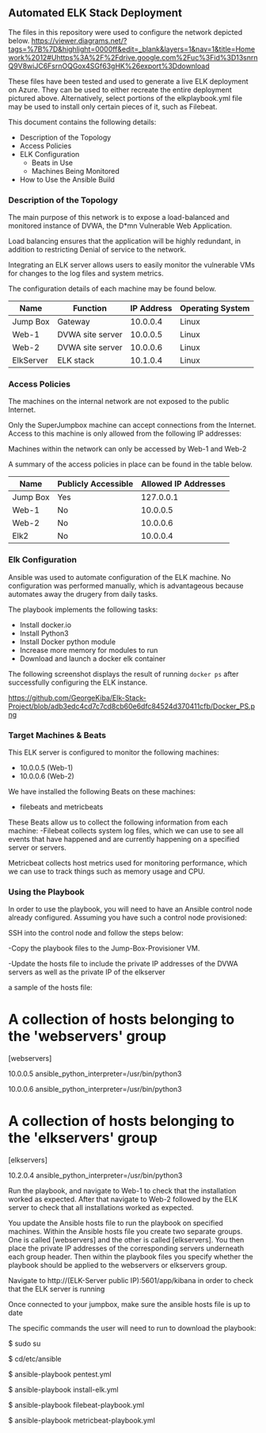 
## Automated ELK Stack Deployment

The files in this repository were used to configure the network depicted below.
https://viewer.diagrams.net/?tags=%7B%7D&highlight=0000ff&edit=_blank&layers=1&nav=1&title=Homework%2012#Uhttps%3A%2F%2Fdrive.google.com%2Fuc%3Fid%3D13snrnQ9V8wiJC6FsrnOQGox4SGf63gHK%26export%3Ddownload



These files have been tested and used to generate a live ELK deployment on Azure. They can be used to either recreate the entire deployment pictured above. Alternatively, select portions of the elkplaybook.yml file may be used to install only certain pieces of it, such as Filebeat.


This document contains the following details:
- Description of the Topology
- Access Policies
- ELK Configuration
  - Beats in Use
  - Machines Being Monitored
- How to Use the Ansible Build


### Description of the Topology

The main purpose of this network is to expose a load-balanced and monitored instance of DVWA, the D*mn Vulnerable Web Application.

Load balancing ensures that the application will be highly redundant, in addition to restricting Denial of service to the network.

Integrating an ELK server allows users to easily monitor the vulnerable VMs for changes to the log files and system metrics.

The configuration details of each machine may be found below.

| Name              | Function | IP Address | Operating System |
|-------------------|----------|------------|------------------|
| Jump Box | Gateway  | 10.0.0.4   | Linux            |
| Web-1    | DVWA site server  | 10.0.0.5   | Linux            |
| Web-2    | DVWA site server | 10.0.0.6   | Linux            |
| ElkServer         | ELK stack | 10.1.0.4   | Linux            |

### Access Policies

The machines on the internal network are not exposed to the public Internet. 

Only the SuperJumpbox machine can accept connections from the Internet. Access to this machine is only allowed from the following IP addresses:


Machines within the network can only be accessed by Web-1 and Web-2

A summary of the access policies in place can be found in the table below.

| Name     | Publicly Accessible | Allowed IP Addresses |
|----------|---------------------|----------------------|
| Jump Box |    Yes              | 127.0.0.1            |
|  Web-1   |     No              | 10.0.0.5             |
|  Web-2   |     No              | 10.0.0.6             |
|  Elk2    |     No              | 10.0.0.4             |
### Elk Configuration

Ansible was used to automate configuration of the ELK machine. No configuration was performed manually, which is advantageous because automates away the drugery from daily tasks.

The playbook implements the following tasks:
- Install docker.io
- Install Python3
- Install Docker python module
- Increase more memory for modules to run
- Download and launch a docker elk container

The following screenshot displays the result of running `docker ps` after successfully configuring the ELK instance.

https://github.com/GeorgeKiba/Elk-Stack-Project/blob/adb3edc4cd7c7cd8cb60e6dfc84524d370411cfb/Docker_PS.png

### Target Machines & Beats
This ELK server is configured to monitor the following machines:
- 10.0.0.5 (Web-1)
- 10.0.0.6 (Web-2)

We have installed the following Beats on these machines:
- filebeats and metricbeats

These Beats allow us to collect the following information from each machine:
-Filebeat collects system log files, which we can use to see all events that have happened and are currently happening on a specified server or servers.

Metricbeat collects host metrics used for monitoring performance, which we can use to track things such as memory usage and CPU.

### Using the Playbook
In order to use the playbook, you will need to have an Ansible control node already configured. Assuming you have such a control node provisioned: 

SSH into the control node and follow the steps below:

-Copy the playbook files to the Jump-Box-Provisioner VM.

-Update the hosts file to include the private IP addresses of the DVWA servers as well as the private IP of the elkserver

a sample of the hosts file:

# A collection of hosts belonging to the 'webservers' group
[webservers]

10.0.0.5 ansible_python_interpreter=/usr/bin/python3

10.0.0.6 ansible_python_interpreter=/usr/bin/python3

# A collection of hosts belonging to the 'elkservers' group
[elkservers]

10.2.0.4 ansible_python_interpreter=/usr/bin/python3


Run the playbook, and navigate to Web-1 to check that the installation worked as expected. After that navigate to Web-2 followed by the ELK server to check that all installations worked as expected.


You update the Ansible hosts file to run the playbook on specified machines. Within the Ansible hosts file you create two separate groups. One is called 
[webservers] and the other is called [elkservers]. You then place the private IP addresses of the corresponding servers underneath each group header. Then within
the playbook files you specify whether the playbook should be applied to the webservers or elkservers group.

Navigate to http://(ELK-Server public IP):5601/app/kibana in order to check that the ELK server is running

Once connected to your jumpbox, make sure the ansible hosts file is up to date

The specific commands the user will need to run to download the playbook:

$ sudo su

$ cd/etc/ansible

$ ansible-playbook pentest.yml

$ ansible-playbook install-elk.yml

$ ansible-playbook filebeat-playbook.yml

$ ansible-playbook metricbeat-playbook.yml

